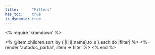 ```yaml
---
title:      "Filters"
has_toc:    true
is_dynamic: true
---
```


<% require 'kramdown' %>

<% @item.children.sort_by { |i| i[:name].to_s }.each do |filter| %>
	<%= render 'autodoc_partial', :item => filter %>
<% end %>
